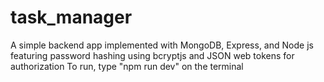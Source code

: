 # task_manager

A simple backend app implemented with MongoDB, Express, and Node js featuring password hashing using bcryptjs and JSON web tokens for authorization
To run, type "npm run dev" on the terminal